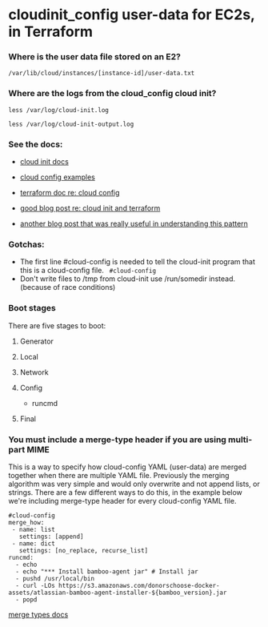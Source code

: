 # cloudinit_config user-data for EC2s, in Terraform

### Where is the user data file stored on an E2?
`/var/lib/cloud/instances/[instance-id]/user-data.txt`

### Where are the logs from the cloud_config cloud init?

`less /var/log/cloud-init.log`

`less /var/log/cloud-init-output.log`

### See the docs:
* [cloud init docs](https://cloudinit.readthedocs.io/en/latest/topics/tutorial.html)

* [cloud config examples](https://cloudinit.readthedocs.io/en/latest/topics/examples.html#yaml-examples)

* [terraform doc re: cloud config](https://registry.terraform.io/providers/hashicorp/cloudinit/latest/docs/data-sources/cloudinit_config)
* [good blog post re: cloud init and terraform](https://sammeechward.com/cloud-init-and-terraform-with-aws/)
* [another blog post that was really useful in understanding this pattern](https://www.puppeteers.net/blog/multi-part-cloud-init-provisioning-with-terraform/)

### Gotchas:
* The first line #cloud-config is needed to tell the cloud-init program that this is a cloud-config file.
 ` #cloud-config`
* Don't write files to /tmp from cloud-init use /run/somedir instead. (because of race conditions) 

### Boot stages
There are five stages to boot:

1. Generator

2. Local

3. Network

4. Config 
    - runcmd 

5. Final

### You must include a merge-type header if you are using multi-part MIME
This is a way to specify how cloud-config YAML (user-data) are merged together when there are multiple YAML file. Previously the merging algorithm was very simple and would only overwrite and not append lists, or strings. There are a few different ways to do this, in the example below we're including merge-type header for every cloud-config YAML file.   
```
#cloud-config
merge_how:
 - name: list
   settings: [append]
 - name: dict
   settings: [no_replace, recurse_list]
runcmd:
  - echo
  - echo "*** Install bamboo-agent jar" # Install jar
  - pushd /usr/local/bin
  - curl -LOs https://s3.amazonaws.com/donorschoose-docker-assets/atlassian-bamboo-agent-installer-${bamboo_version}.jar
  - popd 
  ```
  [merge types docs](https://cloudinit.readthedocs.io/en/latest/topics/merging.html)

